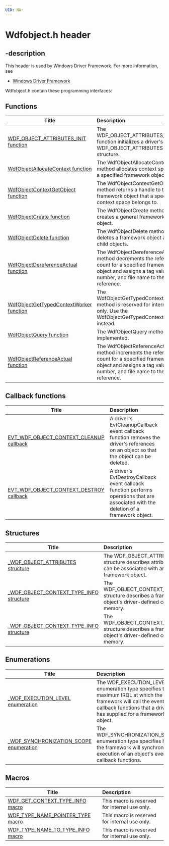 ```yaml
---
UID: NA:
---
```


# Wdfobject.h header

## -description

This header is used by Windows Driver Framework. For more information, see
- [Windows Driver Framework](../_wdf/index.md)

Wdfobject.h contain these programming interfaces:


## Functions

| Title   | Description   |
| ---- |:---- |
| [WDF_OBJECT_ATTRIBUTES_INIT function](nf-wdfobject-wdf_object_attributes_init.md) | The WDF_OBJECT_ATTRIBUTES_INIT function initializes a driver's WDF_OBJECT_ATTRIBUTES structure. |
| [WdfObjectAllocateContext function](nf-wdfobject-wdfobjectallocatecontext.md) | The WdfObjectAllocateContext method allocates context space for a specified framework object. |
| [WdfObjectContextGetObject function](nf-wdfobject-wdfobjectcontextgetobject.md) | The WdfObjectContextGetObject method returns a handle to the framework object that a specified context space belongs to. |
| [WdfObjectCreate function](nf-wdfobject-wdfobjectcreate.md) | The WdfObjectCreate method creates a general framework object. |
| [WdfObjectDelete function](nf-wdfobject-wdfobjectdelete.md) | The WdfObjectDelete method deletes a framework object and its child objects. |
| [WdfObjectDereferenceActual function](nf-wdfobject-wdfobjectdereferenceactual.md) | The WdfObjectDereferenceActual method decrements the reference count for a specified framework object and assigns a tag value, line number, and file name to the reference. |
| [WdfObjectGetTypedContextWorker function](nf-wdfobject-wdfobjectgettypedcontextworker.md) | The WdfObjectGetTypedContextWorker method is reserved for internal use only. Use the WdfObjectGetTypedContext macro instead. |
| [WdfObjectQuery function](nf-wdfobject-wdfobjectquery.md) | The WdfObjectQuery method is not implemented. |
| [WdfObjectReferenceActual function](nf-wdfobject-wdfobjectreferenceactual.md) | The WdfObjectReferenceActual method increments the reference count for a specified framework object and assigns a tag value, line number, and file name to the reference. |

## Callback functions

| Title   | Description   |
| ---- |:---- |
| [EVT_WDF_OBJECT_CONTEXT_CLEANUP callback](nc-wdfobject-evt_wdf_object_context_cleanup.md) | A driver's EvtCleanupCallback event callback function removes the driver's references on an object so that the object can be deleted. |
| [EVT_WDF_OBJECT_CONTEXT_DESTROY callback](nc-wdfobject-evt_wdf_object_context_destroy.md) | A driver's EvtDestroyCallback event callback function performs operations that are associated with the deletion of a framework object. |

## Structures

| Title   | Description   |
| ---- |:---- |
| [_WDF_OBJECT_ATTRIBUTES structure](ns-wdfobject-_wdf_object_attributes.md) | The WDF_OBJECT_ATTRIBUTES structure describes attributes that can be associated with any framework object. |
| [_WDF_OBJECT_CONTEXT_TYPE_INFO structure](ns-wdfobject-_wdf_object_context_type_info.md) | The WDF_OBJECT_CONTEXT_TYPE_INFO structure describes a framework object's driver-defined context memory. |
| [_WDF_OBJECT_CONTEXT_TYPE_INFO structure](ns-wdfobject-_wdf_object_context_type_info~r1.md) | The WDF_OBJECT_CONTEXT_TYPE_INFO structure describes a framework object's driver-defined context memory. |

## Enumerations

| Title   | Description   |
| ---- |:---- |
| [_WDF_EXECUTION_LEVEL enumeration](ne-wdfobject-_wdf_execution_level.md) | The WDF_EXECUTION_LEVEL enumeration type specifies the maximum IRQL at which the framework will call the event callback functions that a driver has supplied for a framework object. |
| [_WDF_SYNCHRONIZATION_SCOPE enumeration](ne-wdfobject-_wdf_synchronization_scope.md) | The WDF_SYNCHRONIZATION_SCOPE enumeration type specifies how the framework will synchronize execution of an object's event callback functions. |

## Macros

| Title   | Description   |
| ---- |:---- |
| [WDF_GET_CONTEXT_TYPE_INFO macro](nf-wdfobject-wdf_get_context_type_info.md) | This macro is reserved for internal use only. |
| [WDF_TYPE_NAME_POINTER_TYPE macro](nf-wdfobject-wdf_type_name_pointer_type.md) | This macro is reserved for internal use only. |
| [WDF_TYPE_NAME_TO_TYPE_INFO macro](nf-wdfobject-wdf_type_name_to_type_info.md) | This macro is reserved for internal use only. |
